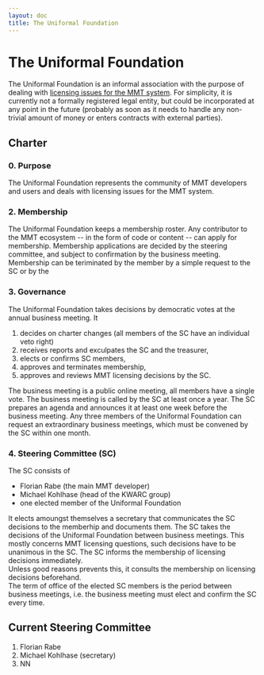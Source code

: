```yaml
---
layout: doc
title: The Uniformal Foundation
---
```


# The Uniformal Foundation

The Uniformal Foundation is an informal association with the purpose of dealing with [licensing issues for the MMT system](licensing).
For simplicity, it is currently not a formally registered legal entity, but could be incorporated at any point in the future (probably as soon as it needs to handle any non-trivial amount of money or enters contracts with external parties).

## Charter

### 0.  Purpose
The Uniformal Foundation represents the community of MMT developers and users and deals with licensing issues for the MMT system. 

### 2. Membership

The Uniformal Foundation keeps a membership roster. Any contributor to the MMT ecosystem -- in the form of code or content -- can apply for membership. 
Membership applications are decided by the steering committee, and subject to confirmation by the business meeting.
Membership can be teriminated by the member by a simple request to the SC or by the 

### 3. Governance

The Uniformal Foundation takes decisions by democratic votes at the annual business meeting. It 

1. decides on charter changes (all members of the SC have an individual veto right) 
2. receives reports and exculpates the SC and the treasurer,
3. elects or confirms SC members,
4. approves and terminates membership,
5. approves and reviews MMT licensing decisions by the SC. 

The business meeting is a public online meeting, all members have a single vote. 
The business meeting is called by the SC at least once a year. 
The SC prepares an agenda and announces it at least one week before the business meeting.
Any three members of the Uniformal Foundation can request an extraordinary business meetings, which must be convened by the SC within one month. 

### 4.  Steering Committee (SC)
The SC consists of 
* Florian Rabe (the main MMT developer) 
* Michael Kohlhase (head of the KWARC group) 
* one elected member of the Uniformal Foundation

It elects amoungst themselves a secretary that communicates the SC decisions to the memberhip and documents them.
The SC takes the decisions of the Uniformal Foundation between business meetings. 
This mostly concerns MMT licensing questions, such decisions have to be unanimous in the SC. 
The SC informs the membership of licensing decisions immediately.  
Unless good reasons prevents this, it consults the membership on licensing decisions beforehand.  
The term of office of the elected SC members is the period between business meetings, i.e. the business meeting must elect and confirm the SC every time. 

## Current Steering Committee

1. Florian Rabe
2. Michael Kohlhase (secretary)
3. NN
